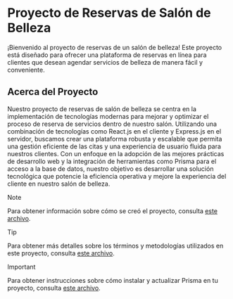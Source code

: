 # Proyecto de Reservas de Salón de Belleza

¡Bienvenido al proyecto de reservas de un salón de belleza! Este proyecto está diseñado para ofrecer una plataforma de reservas en línea para clientes que desean agendar servicios de belleza de manera fácil y conveniente.

## Acerca del Proyecto

Nuestro proyecto de reservas de salón de belleza se centra en la implementación de tecnologías modernas para mejorar y optimizar el proceso de reserva de servicios dentro de nuestro salón. Utilizando una combinación de tecnologías como React.js en el cliente y Express.js en el servidor, buscamos crear una plataforma robusta y escalable que permita una gestión eficiente de las citas y una experiencia de usuario fluida para nuestros clientes. Con un enfoque en la adopción de las mejores prácticas de desarrollo web y la integración de herramientas como Prisma para el acceso a la base de datos, nuestro objetivo es desarrollar una solución tecnológica que potencie la eficiencia operativa y mejore la experiencia del cliente en nuestro salón de belleza.


> [!NOTE]
> Para obtener información sobre cómo se creó el proyecto, consulta [este archivo](docs/project_creation.md).


> [!TIP]
> Para obtener más detalles sobre los términos y metodologías utilizados en este proyecto, consulta [este archivo](docs/methodology.md).


> [!IMPORTANT]
> Para obtener instrucciones sobre cómo instalar y actualizar Prisma en tu proyecto, consulta [este archivo](docs/prisma_guide.md).
